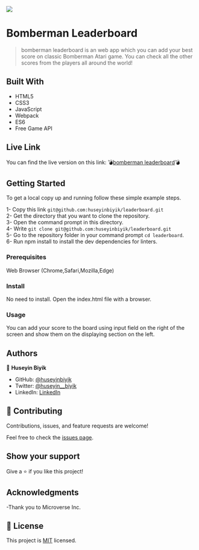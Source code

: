 ![](https://img.shields.io/badge/Microverse-blueviolet)

# Bomberman Leaderboard

> bomberman leaderboard is an web app which you can add your best score on classic Bomberman Atari game. You can check all the other scores from the players all around the world!

## Built With

- HTML5
- CSS3
- JavaScript
- Webpack
- ES6
- Free Game API

## Live Link
You can find the live version on this link: 💣[bomberman leaderboard](https://huseyinbiyik.github.io/bomberman-leaderboard)💣

## Getting Started

To get a local copy up and running follow these simple example steps.

1- Copy this link `git@github.com:huseyinbiyik/leaderboard.git` <br>
2- Get the directory that you want to clone the repository. <br>
3- Open the command prompt in this directory. <br>
4- Write `git clone git@github.com:huseyinbiyik/leaderboard.git` <br>
5- Go to the repository folder in your command prompt `cd leaderboard`. <br>
6- Run npm install to install the dev dependencies for linters.

### Prerequisites

Web Browser (Chrome,Safari,Mozilla,Edge)

### Install

No need to install. Open the index.html file with a browser.

### Usage

You can add your score to the board using input field on the right of the screen and show them on the displaying section on the left.

## Authors

👤 **Huseyin Biyik**

- GitHub: [@huseyinbiyik](https://github.com/huseyinbiyik)
- Twitter: [@huseyin__biyik](https://twitter.com/huseyin__biyik)
- LinkedIn: [LinkedIn](https://www.linkedin.com/in/tahahuseyinbiyik/)

## 🤝 Contributing

Contributions, issues, and feature requests are welcome!

Feel free to check the [issues page](../../issues/).

## Show your support

Give a ⭐️ if you like this project!

## Acknowledgments

-Thank you to Microverse Inc.

## 📝 License

This project is [MIT](./MIT.md) licensed.

